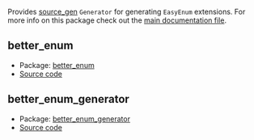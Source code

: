 Provides [source_gen](https://pub.dev/packages/source_gen) `Generator` for generating `EasyEnum` extensions. For more info on this package check out the [main documentation file](https://pub.dev/packages/better_enum_generator).

## better_enum
* Package: [better_enum](https://pub.dev/packages/better_enum)
* [Source code](https://github.com/faithoflifedev/better_enum/tree/master/better_enum)


## better_enum_generator
* Package: [better_enum_generator](https://pub.dev/packages/better_enum_generator)
* [Source code](https://github.com/faithoflifedev/better_enum_generator/tree/master/better_enum_generator)